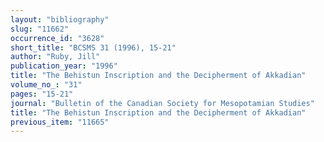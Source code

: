 ```yaml
---
layout: "bibliography"
slug: "11662"
occurrence_id: "3628"
short_title: "BCSMS 31 (1996), 15-21"
author: "Ruby, Jill"
publication_year: "1996"
title: "The Behistun Inscription and the Decipherment of Akkadian"
volume_no_: "31"
pages: "15-21"
journal: "Bulletin of the Canadian Society for Mesopotamian Studies"
title: "The Behistun Inscription and the Decipherment of Akkadian"
previous_item: "11665"
---
```

